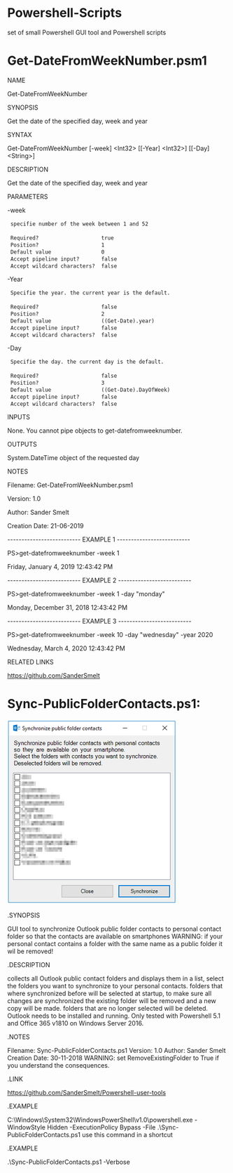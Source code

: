 # Powershell-Scripts
set of small Powershell GUI tool and Powershell scripts

# Get-DateFromWeekNumber.psm1

NAME

 Get-DateFromWeekNumber

SYNOPSIS

 Get the date of the specified day, week and year

SYNTAX

 Get-DateFromWeekNumber [-week] \<Int32\> [[-Year] \<Int32\>] [[-Day] \<String\>]

DESCRIPTION

 Get the date of the specified day, week and year

PARAMETERS

 -week <Int32>
 
     specifie number of the week between 1 and 52

     Required?                    true
     Position?                    1
     Default value                0
     Accept pipeline input?       false
     Accept wildcard characters?  false

 -Year <Int32>
 
     Specifie the year. the current year is the default.

     Required?                    false
     Position?                    2
     Default value                ((Get-Date).year)
     Accept pipeline input?       false
     Accept wildcard characters?  false

 -Day <String>
 
     Specifie the day. the current day is the default.

     Required?                    false
     Position?                    3
     Default value                ((Get-Date).DayOfWeek)
     Accept pipeline input?       false
     Accept wildcard characters?  false

INPUTS

 None. You cannot pipe objects to get-datefromweeknumber.

OUTPUTS

 System.DateTime object of the requested day

NOTES

 Filename: Get-DateFromWeekNumber.psm1
 
 Version: 1.0
 
 Author: Sander Smelt
 
 Creation Date: 21-06-2019
 

 -------------------------- EXAMPLE 1 --------------------------

 PS>get-datefromweeknumber -week 1
 
 Friday, January 4, 2019 12:43:42 PM

 -------------------------- EXAMPLE 2 --------------------------

 PS>get-datefromweeknumber -week 1 -day "monday"
 
 Monday, December 31, 2018 12:43:42 PM

 -------------------------- EXAMPLE 3 --------------------------

 PS>get-datefromweeknumber -week 10 -day "wednesday" -year 2020
 
 Wednesday, March 4, 2020 12:43:42 PM

RELATED LINKS

 https://github.com/SanderSmelt

# Sync-PublicFolderContacts.ps1:

![Alt text](/Screenshot.png?raw=true)

.SYNOPSIS

 GUI tool to synchronize Outlook public folder contacts to personal contact folder so that the contacts are available on smartphones
 WARNING: if your personal contact contains a folder with the same name as a public folder it wil be removed!
 
.DESCRIPTION

 collects all Outlook public contact folders and displays them in a list, select the folders you want to synchronize to your personal contacts.
 folders that where synchronized before will be selected at startup, to make sure all changes are synchronized the existing folder will be removed and a new copy will be made.
 folders that are no longer selected will be deleted.
 Outlook needs to be installed and running.
 Only tested with Powershell 5.1 and Office 365 v1810 on Windows Server 2016.
 
.NOTES

 Filename: Sync-PublicFolderContacts.ps1
 Version: 1.0
 Author: Sander Smelt
 Creation Date: 30-11-2018
 WARNING: set RemoveExistingFolder to True if you understand the consequences.
 
.LINK

 https://github.com/SanderSmelt/Powershell-user-tools
 
.EXAMPLE

 C:\Windows\System32\WindowsPowerShell\v1.0\powershell.exe -WindowStyle Hidden -ExecutionPolicy Bypass -File .\Sync-PublicFolderContacts.ps1
 use this command in a shortcut
 
.EXAMPLE

 .\Sync-PublicFolderContacts.ps1 -Verbose

